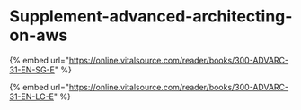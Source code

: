 # Supplement-advanced-architecting-on-aws

{% embed url="https://online.vitalsource.com/reader/books/300-ADVARC-31-EN-SG-E" %}

{% embed url="https://online.vitalsource.com/reader/books/300-ADVARC-31-EN-LG-E" %}
